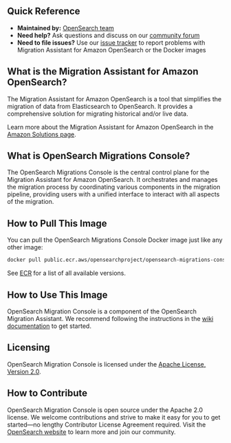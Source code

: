 ## Quick Reference

- **Maintained by:** [OpenSearch team](https://github.com/opensearch-project)
- **Need help?** Ask questions and discuss on our [community forum](https://forum.opensearch.org/tag/migration)
- **Need to file issues?** Use our [issue tracker](https://github.com/opensearch-project/opensearch-migrations/issues) to report problems with Migration Assistant for Amazon OpenSearch or the Docker images

## What is the Migration Assistant for Amazon OpenSearch?

The Migration Assistant for Amazon OpenSearch is a tool that simplifies the migration of data from Elasticsearch to OpenSearch. It provides a comprehensive solution for migrating historical and/or live data.

Learn more about the Migration Assistant for Amazon OpenSearch in the [Amazon Solutions page](https://aws.amazon.com/solutions/implementations/migration-assistant-for-amazon-opensearch-service/).

## What is OpenSearch Migrations Console?

The OpenSearch Migrations Console is the central control plane for the Migration Assistant for Amazon OpenSearch. It orchestrates and manages the migration process by coordinating various components in the migration pipeline, providing users with a unified interface to interact with all aspects of the migration.

## How to Pull This Image

You can pull the OpenSearch Migrations Console Docker image just like any other image:

```bash
docker pull public.ecr.aws/opensearchproject/opensearch-migrations-console:latest
```

See [ECR](https://gallery.ecr.aws/opensearchproject/opensearch-migrations-console) for a list of all available versions.

## How to Use This Image

OpenSearch Migration Console is a component of the OpenSearch Migration Assistant. We recommend following the instructions in the [wiki documentation](https://github.com/opensearch-project/opensearch-migrations/wiki) to get started.

## Licensing

OpenSearch Migration Console is licensed under the [Apache License, Version 2.0](https://www.apache.org/licenses/LICENSE-2.0).

## How to Contribute

OpenSearch Migration Console is open source under the Apache 2.0 license. We welcome contributions and strive to make it easy for you to get started—no lengthy Contributor License Agreement required. Visit the [OpenSearch website](https://opensearch.org) to learn more and join our community.

